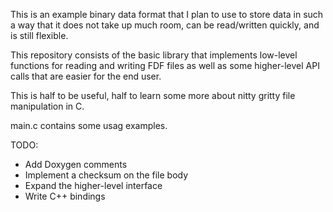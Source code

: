 This is an example binary data format that I plan to use to store data in 
such a way that it does not take up much room, can be read/written quickly,
and is still flexible.

This repository consists of the basic library that implements low-level
functions for reading and writing FDF files as well as some higher-level
API calls that are easier for the end user.

This is half to be useful, half to learn some more about nitty gritty file
manipulation in C.

main.c contains some usag examples.

TODO:
 - Add Doxygen comments
 - Implement a checksum on the file body
 - Expand the higher-level interface
 - Write C++ bindings
